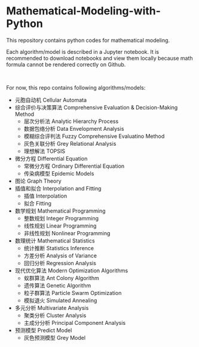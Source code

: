 # Mathematical-Modeling-with-Python
 This repository contains python codes for mathematical modeling.

Each algorithm/model is described in a Jupyter notebook. It is recommended to download notebooks and view them locally because math formula cannot be rendered correctly on Github.

<br>

For now, this repo contains following algorithms/models:

- 元胞自动机 Cellular Automata
- 综合评价与决策算法 Comprehensive Evaluation & Decision-Making Method
  - 层次分析法 Analytic Hierarchy Process
  - 数据包络分析 Data Envelopment Analysis
  - 模糊综合评判法 Fuzzy Comprehensive Evaluatino Method
  - 灰色关联分析 Grey Relational Analysis
  - 理想解法 TOPSIS
- 微分方程 Differential Equation
  - 常微分方程 Ordinary Differential Equation
  - 传染病模型 Epidemic Models
- 图论 Graph Theory
- 插值和拟合 Interpolation and Fitting
  - 插值 Interpolation
  - 拟合 Fitting
- 数学规划 Mathematical Programming
  - 整数规划 Integer Programming
  - 线性规划 Linear Programming
  - 非线性规划 Nonlinear Programming
- 数理统计 Mathematical Statistics
  - 统计推断 Statistics Inference
  - 方差分析 Analysis of Variance
  - 回归分析 Regression Analysis
- 现代优化算法 Modern Optimization Algorithms
  - 蚁群算法 Ant Colony Algorithm
  - 遗传算法 Genetic Algorithm
  - 粒子群算法 Particle Swarm Optimization
  - 模拟退火 Simulated Annealing
- 多元分析 Multivariate Analysis
  - 聚类分析 Cluster Analysis
  - 主成分分析 Principal Component Analysis
- 预测模型 Predict Model
  - 灰色预测模型 Grey Model

